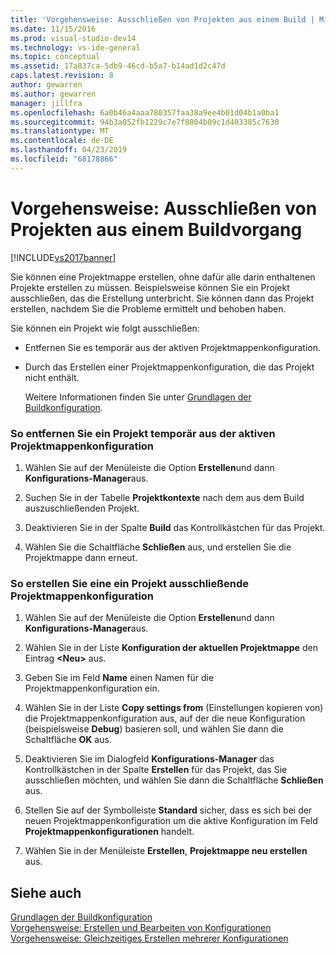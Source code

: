 ```yaml
---
title: 'Vorgehensweise: Ausschließen von Projekten aus einem Build | Microsoft-Dokumentation'
ms.date: 11/15/2016
ms.prod: visual-studio-dev14
ms.technology: vs-ide-general
ms.topic: conceptual
ms.assetid: 17a837ca-5db9-46cd-b5a7-b14ad1d2c47d
caps.latest.revision: 8
author: gewarren
ms.author: gewarren
manager: jillfra
ms.openlocfilehash: 6a0b46a4aaa780357faa38a9ee4b01d04b1a0ba1
ms.sourcegitcommit: 94b3a052fb1229c7e7f8804b09c1d403385c7630
ms.translationtype: MT
ms.contentlocale: de-DE
ms.lasthandoff: 04/23/2019
ms.locfileid: "68178866"
---
```

# <a name="how-to-exclude-projects-from-a-build"></a>Vorgehensweise: Ausschließen von Projekten aus einem Buildvorgang
[!INCLUDE[vs2017banner](../includes/vs2017banner.md)]

Sie können eine Projektmappe erstellen, ohne dafür alle darin enthaltenen Projekte erstellen zu müssen. Beispielsweise können Sie ein Projekt ausschließen, das die Erstellung unterbricht. Sie können dann das Projekt erstellen, nachdem Sie die Probleme ermittelt und behoben haben.  
  
 Sie können ein Projekt wie folgt ausschließen:  
  
- Entfernen Sie es temporär aus der aktiven Projektmappenkonfiguration.  
  
- Durch das Erstellen einer Projektmappenkonfiguration, die das Projekt nicht enthält.  
  
  Weitere Informationen finden Sie unter [Grundlagen der Buildkonfiguration](../ide/understanding-build-configurations.md).  
  
### <a name="to-temporarily-remove-a-project-from-the-active-solution-configuration"></a>So entfernen Sie ein Projekt temporär aus der aktiven Projektmappenkonfiguration  
  
1. Wählen Sie auf der Menüleiste die Option **Erstellen**und dann **Konfigurations-Manager**aus.  
  
2. Suchen Sie in der Tabelle **Projektkontexte** nach dem aus dem Build auszuschließenden Projekt.  
  
3. Deaktivieren Sie in der Spalte **Build** das Kontrollkästchen für das Projekt.  
  
4. Wählen Sie die Schaltfläche **Schließen** aus, und erstellen Sie die Projektmappe dann erneut.  
  
### <a name="to-create-a-solution-configuration-that-excludes-a-project"></a>So erstellen Sie eine ein Projekt ausschließende Projektmappenkonfiguration  
  
1. Wählen Sie auf der Menüleiste die Option **Erstellen**und dann **Konfigurations-Manager**aus.  
  
2. Wählen Sie in der Liste **Konfiguration der aktuellen Projektmappe** den Eintrag **\<Neu>** aus.  
  
3. Geben Sie im Feld **Name** einen Namen für die Projektmappenkonfiguration ein.  
  
4. Wählen Sie in der Liste **Copy settings from** (Einstellungen kopieren von) die Projektmappenkonfiguration aus, auf der die neue Konfiguration (beispielsweise **Debug**) basieren soll, und wählen Sie dann die Schaltfläche **OK** aus.  
  
5. Deaktivieren Sie im Dialogfeld **Konfigurations-Manager** das Kontrollkästchen in der Spalte **Erstellen** für das Projekt, das Sie ausschließen möchten, und wählen Sie dann die Schaltfläche **Schließen** aus.  
  
6. Stellen Sie auf der Symbolleiste **Standard** sicher, dass es sich bei der neuen Projektmappenkonfiguration um die aktive Konfiguration im Feld **Projektmappenkonfigurationen** handelt.  
  
7. Wählen Sie in der Menüleiste **Erstellen**, **Projektmappe neu erstellen** aus.  
  
## <a name="see-also"></a>Siehe auch  
 [Grundlagen der Buildkonfiguration](../ide/understanding-build-configurations.md)   
 [Vorgehensweise: Erstellen und Bearbeiten von Konfigurationen](../ide/how-to-create-and-edit-configurations.md)   
 [Vorgehensweise: Gleichzeitiges Erstellen mehrerer Konfigurationen](../ide/how-to-build-multiple-configurations-simultaneously.md)
